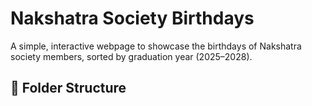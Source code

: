 # Nakshatra Society Birthdays

A simple, interactive webpage to showcase the birthdays of Nakshatra society members, sorted by graduation year (2025–2028).

## 📁 Folder Structure

